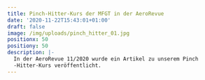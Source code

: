 ```yaml
---
title: Pinch-Hitter-Kurs der MFGT in der AeroRevue
date: '2020-11-22T15:43:01+01:00'
draft: false
image: /img/uploads/pinch_hitter_01.jpg
positionx: 50
positiony: 50
description: |-
  In der AeroRevue 11/2020 wurde ein Artikel zu unserem Pinch 
  -Hitter-Kurs veröffentlicht.
---
```


